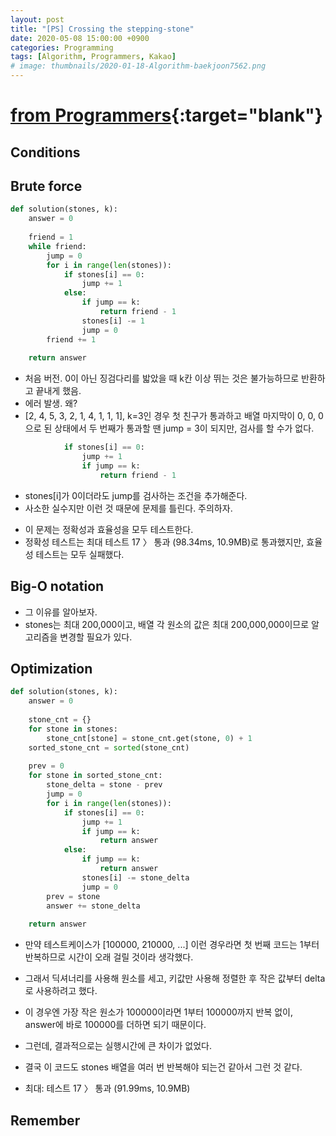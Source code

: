```yaml
---
layout: post
title: "[PS] Crossing the stepping-stone"
date: 2020-05-08 15:00:00 +0900
categories: Programming
tags: [Algorithm, Programmers, Kakao]
# image: thumbnails/2020-01-18-Algorithm-baekjoon7562.png
---
```


# [from Programmers](https://programmers.co.kr/learn/courses/30/lessons/64062?language=python3){:target="blank"}

## Conditions

## Brute force

```python
def solution(stones, k):
    answer = 0
    
    friend = 1
    while friend:
        jump = 0
        for i in range(len(stones)):
            if stones[i] == 0:
                jump += 1
            else:
                if jump == k:
                    return friend - 1    
                stones[i] -= 1
                jump = 0
        friend += 1
        
    return answer
```

- 처음 버전. 0이 아닌 징검다리를 밟았을 때 k칸 이상 뛰는 것은 불가능하므로 반환하고 끝내게 했음.
- 에러 발생. 왜?
- [2, 4, 5, 3, 2, 1, 4, 1, 1, 1], k=3인 경우 첫 친구가 통과하고 배열 마지막이 0, 0, 0으로 된 상태에서 두 번째가 통과할 땐 jump = 3이 되지만, 검사를 할 수가 없다.

```python
            if stones[i] == 0:
                jump += 1
                if jump == k:
                    return friend - 1
```

- stones[i]가 0이더라도 jump를 검사하는 조건을 추가해준다.
- 사소한 실수지만 이런 것 때문에 문제를 틀린다. 주의하자.

<!-- 전체코드 -->
<!-- ```python
def solution(stones, k):
    answer = 0
    
    friend = 1
    while friend:
        jump = 0
        for i in range(len(stones)):
            if stones[i] == 0:
                jump += 1
                if jump == k:
                    return friend - 1
            else:
                if jump == k:
                    return friend - 1    
                stones[i] -= 1
                jump = 0
        friend += 1
        
    return answer
``` -->

- 이 문제는 정확성과 효율성을 모두 테스트한다.
- 정확성 테스트는 최대 테스트 17 〉 통과 (98.34ms, 10.9MB)로 통과했지만, 효율성 테스트는 모두 실패했다.

## Big-O notation

- 그 이유를 알아보자.
- stones는 최대 200,000이고, 배열 각 원소의 값은 최대 200,000,000이므로 알고리즘을 변경할 필요가 있다.

## Optimization

```python
def solution(stones, k):
    answer = 0
    
    stone_cnt = {}
    for stone in stones:
        stone_cnt[stone] = stone_cnt.get(stone, 0) + 1
    sorted_stone_cnt = sorted(stone_cnt)
    
    prev = 0
    for stone in sorted_stone_cnt:
        stone_delta = stone - prev
        jump = 0
        for i in range(len(stones)):
            if stones[i] == 0:
                jump += 1
                if jump == k:
                    return answer
            else:
                if jump == k:
                    return answer
                stones[i] -= stone_delta
                jump = 0
        prev = stone
        answer += stone_delta
    
    return answer
```

- 만약 테스트케이스가 [100000, 210000, ...] 이런 경우라면 첫 번째 코드는 1부터 반복하므로 시간이 오래 걸릴 것이라 생각했다.
- 그래서 딕셔너리를 사용해 원소를 세고, 키값만 사용해 정렬한 후 작은 값부터 delta로 사용하려고 했다.
- 이 경우엔 가장 작은 원소가 100000이라면 1부터 100000까지 반복 없이, answer에 바로 100000를 더하면 되기 때문이다.
- 그런데, 결과적으로는 실행시간에 큰 차이가 없었다.
- 결국 이 코드도 stones 배열을 여러 번 반복해야 되는건 같아서 그런 것 같다.

- 최대: 테스트 17 〉 통과 (91.99ms, 10.9MB)

## Remember
